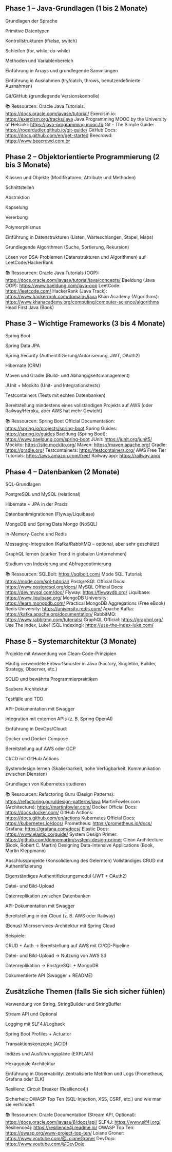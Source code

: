 ## Phase 1 – Java-Grundlagen (1 bis 2 Monate)
Grundlagen der Sprache

Primitive Datentypen

Kontrollstrukturen (if/else, switch)

Schleifen (for, while, do-while)

Methoden und Variablenbereich

Einführung in Arrays und grundlegende Sammlungen

Einführung in Ausnahmen (try/catch, throws, benutzerdefinierte Ausnahmen)

Git/GitHub (grundlegende Versionskontrolle)

📚 Ressourcen:
Oracle Java Tutorials: https://docs.oracle.com/javase/tutorial/
Exercism.io: https://exercism.org/tracks/java
Java Programming MOOC by the University of Helsinki: https://java-programming.mooc.fi/
Git - The Simple Guide: https://rogerdudler.github.io/git-guide/
GitHub Docs: https://docs.github.com/en/get-started
Beecrowd: https://www.beecrowd.com.br

## Phase 2 – Objektorientierte Programmierung (2 bis 3 Monate)
Klassen und Objekte (Modifikatoren, Attribute und Methoden)

Schnittstellen

Abstraktion

Kapselung

Vererbung

Polymorphismus

Einführung in Datenstrukturen (Listen, Warteschlangen, Stapel, Maps)

Grundlegende Algorithmen (Suche, Sortierung, Rekursion)

Lösen von DSA-Problemen (Datenstrukturen und Algorithmen) auf LeetCode/HackerRank

📚 Ressourcen:
Oracle Java Tutorials (OOP): https://docs.oracle.com/javase/tutorial/java/concepts/
Baeldung (Java OOP): https://www.baeldung.com/java-oop
LeetCode: https://leetcode.com/
HackerRank (Java Track): https://www.hackerrank.com/domains/java
Khan Academy (Algorithms): https://www.khanacademy.org/computing/computer-science/algorithms
Head First Java (Book)

## Phase 3 – Wichtige Frameworks (3 bis 4 Monate)
Spring Boot

Spring Data JPA

Spring Security (Authentifizierung/Autorisierung, JWT, OAuth2)

Hibernate (ORM)

Maven und Gradle (Build- und Abhängigkeitsmanagement)

JUnit + Mockito (Unit- und Integrationstests)

Testcontainers (Tests mit echten Datenbanken)

Bereitstellung mindestens eines vollständigen Projekts auf AWS (oder Railway/Heroku, aber AWS hat mehr Gewicht)

📚 Ressourcen:
Spring Boot Official Documentation: https://spring.io/projects/spring-boot
Spring Guides: https://spring.io/guides
Baeldung (Spring Boot): https://www.baeldung.com/spring-boot
JUnit: https://junit.org/junit5/
Mockito: https://site.mockito.org/
Maven: https://maven.apache.org/
Gradle: https://gradle.org/
Testcontainers: https://testcontainers.org/
AWS Free Tier Tutorials: https://aws.amazon.com/free/
Railway.app: https://railway.app/

## Phase 4 – Datenbanken (2 Monate)
SQL-Grundlagen

PostgreSQL und MySQL (relational)

Hibernate + JPA in der Praxis

Datenbankmigrationen (Flyway/Liquibase)

MongoDB und Spring Data Mongo (NoSQL)

In-Memory-Cache und Redis

Messaging-Integration (Kafka/RabbitMQ – optional, aber sehr geschätzt)

GraphQL lernen (starker Trend in globalen Unternehmen)

Studium von Indexierung und Abfrageoptimierung

📚 Ressourcen:
SQLBolt: https://sqlbolt.com/
Mode SQL Tutorial: https://mode.com/sql-tutorial/
PostgreSQL Official Docs: https://www.postgresql.org/docs/
MySQL Official Docs: https://dev.mysql.com/doc/
Flyway: https://flywaydb.org/
Liquibase: https://www.liquibase.org/
MongoDB University: https://learn.mongodb.com/
Practical MongoDB Aggregations (Free eBook)
Redis University: https://university.redis.com/
Apache Kafka: https://kafka.apache.org/documentation/
RabbitMQ: https://www.rabbitmq.com/tutorials/
GraphQL Official: https://graphql.org/
Use The Index, Luke! (SQL Indexing): https://use-the-index-luke.com/

## Phase 5 – Systemarchitektur (3 Monate)
Projekte mit Anwendung von Clean-Code-Prinzipien

Häufig verwendete Entwurfsmuster in Java (Factory, Singleton, Builder, Strategy, Observer, etc.)

SOLID und bewährte Programmierpraktiken

Saubere Architektur

Testfälle und TDD

API-Dokumentation mit Swagger

Integration mit externen APIs (z. B. Spring OpenAI)

Einführung in DevOps/Cloud:

Docker und Docker Compose

Bereitstellung auf AWS oder GCP

CI/CD mit GitHub Actions

Systemdesign lernen (Skalierbarkeit, hohe Verfügbarkeit, Kommunikation zwischen Diensten)

Grundlagen von Kubernetes studieren

📚 Ressourcen:
Refactoring Guru (Design Patterns): https://refactoring.guru/design-patterns/java
MartinFowler.com (Architecture): https://martinfowler.com/
Docker Official Docs: https://docs.docker.com/
GitHub Actions: https://docs.github.com/en/actions
Kubernetes Official Docs: https://kubernetes.io/docs/
Prometheus: https://prometheus.io/docs/
Grafana: https://grafana.com/docs/
Elastic Docs: https://www.elastic.co/guide/
System Design Primer: https://github.com/donnemartin/system-design-primer
Clean Architecture (Book, Robert C. Martin)
Designing Data-Intensive Applications (Book, Martin Kleppmann)

Abschlussprojekte (Konsolidierung des Gelernten)
Vollständiges CRUD mit Authentifizierung

Eigenständiges Authentifizierungsmodul (JWT + OAuth2)

Datei- und Bild-Upload

Datenreplikation zwischen Datenbanken

API-Dokumentation mit Swagger

Bereitstellung in der Cloud (z. B. AWS oder Railway)

(Bonus) Microservices-Architektur mit Spring Cloud

Beispiele:

CRUD + Auth → Bereitstellung auf AWS mit CI/CD-Pipeline

Datei- und Bild-Upload → Nutzung von AWS S3

Datenreplikation → PostgreSQL + MongoDB

Dokumentierte API (Swagger + README)

## Zusätzliche Themen (falls Sie sich sicher fühlen)
Verwendung von String, StringBuilder und StringBuffer

Stream API und Optional

Logging mit SLF4J/Logback

Spring Boot Profiles + Actuator

Transaktionskonzepte (ACID)

Indizes und Ausführungspläne (EXPLAIN)

Hexagonale Architektur

Einführung in Observability: zentralisierte Metriken und Logs (Prometheus, Grafana oder ELK)

Resilienz: Circuit Breaker (Resilience4j)

Sicherheit: OWASP Top Ten (SQL-Injection, XSS, CSRF, etc.) und wie man sie verhindert

📚 Ressourcen:
Oracle Documentation (Stream API, Optional): https://docs.oracle.com/javase/8/docs/api/
SLF4J: https://www.slf4j.org/
Resilience4j: https://resilience4j.readme.io/
OWASP Top Ten: https://owasp.org/www-project-top-ten/
Loiane Groner: https://www.youtube.com/@LoianeGroner
DevDojo: https://www.youtube.com/@DevDojo